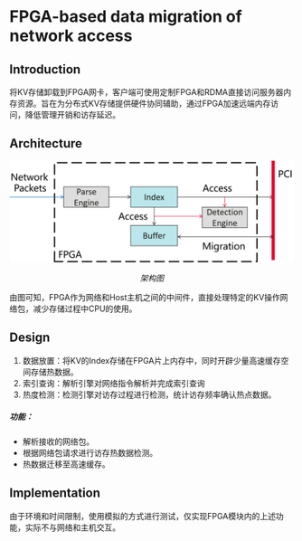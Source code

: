 # FPGA-based data migration of network access

## Introduction

将KV存储卸载到FPGA网卡，客户端可使用定制FPGA和RDMA直接访问服务器内存资源。旨在为分布式KV存储提供硬件协同辅助，通过FPGA加速远端内存访问，降低管理开销和访存延迟。

## Architecture

<p align="center">
<img src ="./arch.png">
</p>
<p align = "center">
<i>架构图</i>
</p>

由图可知，FPGA作为网络和Host主机之间的中间件，直接处理特定的KV操作网络包，减少存储过程中CPU的使用。

## Design

1. 数据放置：将KV的Index存储在FPGA片上内存中，同时开辟少量高速缓存空间存储热数据。
2. 索引查询：解析引擎对网络指令解析并完成索引查询
3. 热度检测：检测引擎对访存过程进行检测，统计访存频率确认热点数据。

##### 功能：
* 解析接收的网络包。
* 根据网络包请求进行访存热数据检测。
* 热数据迁移至高速缓存。

## Implementation

由于环境和时间限制，使用模拟的方式进行测试，仅实现FPGA模块内的上述功能，实际不与网络和主机交互。


